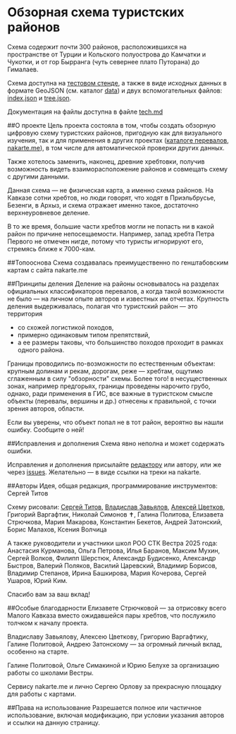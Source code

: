 # Обзорная схема туристских районов

Схема содержит почти 300 районов, расположившихся на пространстве от Турции и Кольского полуострова до Камчатки и Чукотки, и от гор Бырранга (чуть севернее плато Путорана) до Гималаев.

Схема доступна на [тестовом стенде](https://westra.ru/sectors/index.html#m=7/40.04864/73.58643&mnc=9), а также в виде исходных данных в формате GeoJSON (см. каталог [data](data/)) 
и двух вспомогательных файлов: [index.json](index.json) и [tree.json](data/tree.json).

Документация на файлы доступна в файле [tech.md](tech.md)

##О проекте
Цель проекта состояла в том, чтобы создать обзорную цифровую схему туристских районов, пригодную как для визуального изучения, так и для применения в других проектах ([каталоге перевалов](https://westra.ru/passes/), [nakarte.me](https://nakarte.me)), в том числе для автоматической проверки других данных.

Также хотелось заменить, наконец, древние хребтовки, получив возможность видеть взаиморасположение районов и совмещать схему с другими данными.

Данная схема — не физическая карта, а именно схема районов. На Кавказе сотни хребтов, но люди говорят, что ходят в Приэльбрусье, Безенги, в Архыз, и схема отражает именно такое, достаточно верхнеуровневое деление.

В то же время, большие части хребтов могли не попасть ни в какой район по причине непосещаемости. Например, запад хребта Петра Первого не отмечен нигде, потому что туристы игнорируют его, стремясь ближе к 7000-кам.

##Топооснова
Схема создавалась преимущественно по генштабовским картам с сайта nakarte.me


##Принципы деления
Деление на районы основывалось на разделах официальных классификаторов перевалов, а когда такой возможности не было — на личном опыте авторов и известных им отчетах. Крупность деления выдерживалась, полагая что туристский район — это территория

- со схожей логистикой походов,
- примерно одинаковым типом препятствий,
- а ее размеры таковы, что большинство походов проходит в рамках одного района.

Границы проводились по-возможности по естественным объектам: крупным долинам и рекам, дорогам, реже — хребтам, ощутимо сглаженным в силу "обзорности" схемы. Более того! в несущественных зонах, например предгорьях, границы проведены нарочито грубо, однако, ради применения в ГИС, все важные в туристском смысле объекты (перевалы, вершины и др.) отнесены к правильной, с точки зрения авторов, области.

Если вы уверены, что объект попал не в тот район, вероятно вы нашли ошибку. Сообщите о ней!


##Исправления и дополнения
Схема явно неполна и может содержать ошибки.

Исправления и дополнения присылайте [редактору](https://t.me/serge_ttv) или автору, или же через [issues](issues/). Желательно — в виде ссылки на треки на nakarte.


##Авторы
Идея, общая редакция, программирование инструментов: Сергей Титов

Схему рисовали:
[Сергей Титов](https://github.com/se-ti/), [Владислав Завьялов](https://slazav.xyz/), [Алексей Цветков](https://pereval.westra.ru/), Григорий Варгафтик, Николай Симонов ✝, Галина Политова, Елизавета Стрючкова, Мария Макарова, Константин Бекетов, Андрей Затонский, Борис Малахов, Ксения Волчица

А также руководители и участники школ РОО СТК Вестра 2025 года:
Анастасия Курманова, Ольга Петрова, Илья Баранов, Максим Мухин, Сергей Волков, Филипп Шерстюк, Александр Будисенко, Александр Быстров, Валерий Поляков, Василий Царевский, Владимир Борисов, Владимир Степанов, Ирина Башкирова, Мария Кочерова, Сергей Ушаров, Юрий Ким.

Спасибо вам за ваш вклад!


##Особые благодарности
Елизавете Стрючковой — за отрисовку всего Малого Кавказа вместо ожидавшейся пары хребтов, что послужило толчком к началу проекта.

Владиславу Завьялову, Алексею Цветкову, Григорию Варгафтику, Галине Политовой, Андрею Затонскому — за огромный личный вклад, особенно на старте.

Галине Политовой, Ольге Симакиной и Юрию Белухе за организацию работы со школами Вестры.

Сервису nakarte.me и лично Сергею Орлову за прекрасную площадку для работы с картами.


##Права на использование
Разрешается полное или частичное использование, включая модификацию, при условии указания авторов и ссылки на данную страницу.